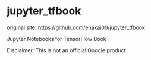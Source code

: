 # jupyter_tfbook

original site:
https://github.com/enakai00/jupyter_tfbook

Jupyter Notebooks for TensorFlow Book

Disclaimer: This is not an official Google product

